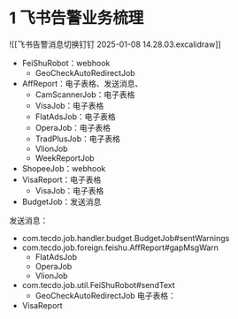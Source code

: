 # 1 飞书告警业务梳理
![[飞书告警消息切换钉钉 2025-01-08 14.28.03.excalidraw]]

- FeiShuRobot：webhook
	- GeoCheckAutoRedirectJob
- AffReport：电子表格、发送消息、
	- CamScannerJob：电子表格
	- VisaJob：电子表格
	- FlatAdsJob：电子表格
	- OperaJob：电子表格
	- TradPlusJob：电子表格
	- VlionJob
	- WeekReportJob
- ShopeeJob：webhook
- VisaReport：电子表格
	- VisaJob：电子表格
- BudgetJob：发送消息

发送消息：
- com.tecdo.job.handler.budget.BudgetJob#sentWarnings
- com.tecdo.job.foreign.feishu.AffReport#gapMsgWarn
	- FlatAdsJob
	- OperaJob
	- VlionJob
- com.tecdo.job.util.FeiShuRobot#sendText
	- GeoCheckAutoRedirectJob
电子表格：
- VisaReport